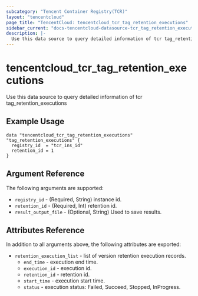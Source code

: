 ```yaml
---
subcategory: "Tencent Container Registry(TCR)"
layout: "tencentcloud"
page_title: "TencentCloud: tencentcloud_tcr_tag_retention_executions"
sidebar_current: "docs-tencentcloud-datasource-tcr_tag_retention_executions"
description: |-
  Use this data source to query detailed information of tcr tag_retention_executions
---
```


# tencentcloud_tcr_tag_retention_executions

Use this data source to query detailed information of tcr tag_retention_executions

## Example Usage

```hcl
data "tencentcloud_tcr_tag_retention_executions" "tag_retention_executions" {
  registry_id  = "tcr_ins_id"
  retention_id = 1
}
```

## Argument Reference

The following arguments are supported:

* `registry_id` - (Required, String) instance id.
* `retention_id` - (Required, Int) retention id.
* `result_output_file` - (Optional, String) Used to save results.

## Attributes Reference

In addition to all arguments above, the following attributes are exported:

* `retention_execution_list` - list of version retention execution records.
  * `end_time` - execution end time.
  * `execution_id` - execution id.
  * `retention_id` - retention id.
  * `start_time` - execution start time.
  * `status` - execution status: Failed, Succeed, Stopped, InProgress.


